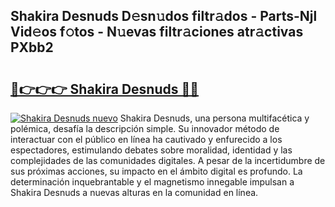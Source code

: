 ## Shakira Desnuds D𝚎sn𝚞dos filtr𝚊dos - Parts-Njl Vid𝚎os f𝚘tos - N𝚞evas filtr𝚊ciones atr𝚊ctivas PXbb2

# <h2><a href="http://mb2x29x.tromn.icu/?c=Shakira+Desnuds">🔗👉👉👉 Shakira Desnuds 🔗🔗</a></h2>

[![Shakira Desnuds nuevo](https://i.imgur.com/pEAQMta.gif)](http://mb2x29x.tromn.icu/?c=Shakira+Desnuds)
Shakira Desnuds, una persona multifacética y polémica, desafía la descripción simple. Su innovador método de interactuar con el público en línea ha cautivado y enfurecido a los espectadores, estimulando debates sobre moralidad, identidad y las complejidades de las comunidades digitales. A pesar de la incertidumbre de sus próximas acciones, su impacto en el ámbito digital es profundo. La determinación inquebrantable y el magnetismo innegable impulsan a Shakira Desnuds a nuevas alturas en la comunidad en línea.
